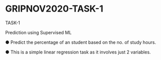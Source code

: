 # GRIPNOV2020-TASK-1
TASK-1

Prediction using Supervised ML

● Predict the percentage of an student based on the no. of study hours.

● This is a simple linear regression task as it involves just 2 variables.
